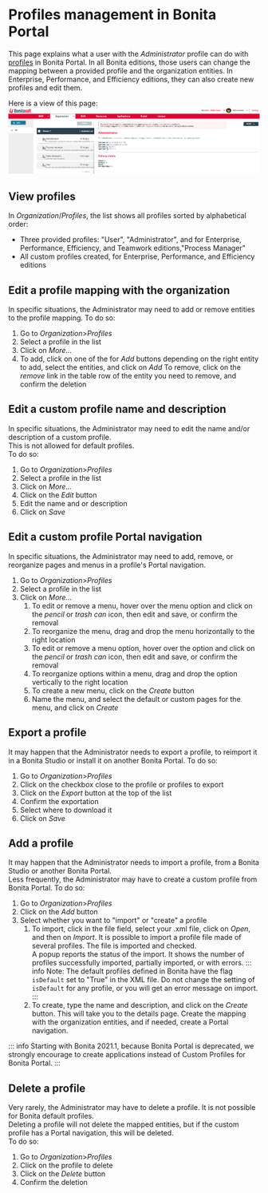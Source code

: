 # Profiles management in Bonita Portal

This page explains what a user with the _Administrator_ profile can do with [profiles](profiles-portal-overview.md) in Bonita Portal.
In all Bonita editions, those users can change the mapping between a provided profile and the organization entities.
In Enterprise, Performance, and Efficiency editions, they can also create new profiles and edit them.

Here is a view of this page:
![Profiles in Portal](images/UI2021.1/profiles-portal.png)<!--{.img-responsive}-->

## View profiles
In _Organization_/_Profiles_, the list shows all profiles sorted by alphabetical order:
- Three provided profiles: "User", "Administrator", and for Enterprise, Performance, Efficiency, and Teamwork editions,"Process Manager"
- All custom profiles created, for Enterprise, Performance, and Efficiency editions

## Edit a profile mapping with the organization
In specific situations, the Administrator may need to add or remove entities to the profile mapping. To do so:
1. Go to _Organization_>_Profiles_
1. Select a profile in the list
1. Click on _More..._
1. To add, click on one of the for _Add_ buttons depending on the right entity to add, select the entities, and click on _Add_
   To remove, click on the _remove_ link in the table row of the entity you need to remove, and confirm the deletion

## Edit a custom profile name and description
In specific situations, the Administrator may need to edit the name and/or description of a custom profile.  
This is not allowed for default profiles.  
To do so:
1. Go to _Organization_>_Profiles_
1. Select a profile in the list
1. Click on _More..._
1. Click on the _Edit_ button
1. Edit the name and or description
1. Click on _Save_

## Edit a custom profile Portal navigation
In specific situations, the Administrator may need to add, remove, or reorganize pages and menus in a profile's Portal navigation.
1. Go to _Organization_>_Profiles_
1. Select a profile in the list
1. Click on _More..._
   1. To edit or remove a menu, hover over the menu option and click on the _pencil_ or _trash can_ icon, then edit and save, or confirm the removal
   1. To reorganize the menu, drag and drop the menu horizontally to the right location
   1. To edit or remove a menu option, hover over the option and click on the _pencil_ or _trash can_ icon, then edit and save, or confirm the removal
   1. To reorganize options within a menu, drag and drop the option vertically to the right location
   1. To create a new menu, click on the _Create_ button
   1. Name the menu, and select the default or custom pages for the menu, and click on _Create_
   
## Export a profile
It may happen that the Administrator needs to export a profile, to reimport it in a Bonita Studio or install it on another Bonita Portal.
To do so:
1. Go to _Organization_>_Profiles_
1. Click on the checkbox close to the profile or profiles to export
1. Click on the _Export_ button at the top of the list
1. Confirm the exportation
1. Select where to download it
1. Click on _Save_

## Add a profile
It may happen that the Administrator needs to import a profile, from a Bonita Studio or another Bonita Portal.  
Less frequently, the Administrator may have to create a custom profile from Bonita Portal.
To do so:
1. Go to _Organization_>_Profiles_
1. Click on the _Add_ button
1. Select whether you want to "import" or "create" a profile
    1. To import, click in the file field, select your .xml file, click on _Open_, and then on _Import_.
       It is possible to import a profile file made of several profiles. The file is imported and checked.  
       A popup reports the status of the import. It shows the number of profiles successfully imported, partially imported, or with errors.
       ::: info
       Note: The default profiles defined in Bonita have the flag `isDefault` set to "True" in the XML file. Do not change the setting of `isDefault` for any profile, or you will get an error message on import.
       :::
    1. To create, type the name and description, and click on the _Create_ button. This will take you to the details page.
       Create the mapping with the organization entities, and if needed, create a Portal navigation.  
 
::: info
Starting with Bonita 2021.1, because Bonita Portal is deprecated, we strongly encourage to create applications instead of Custom Profiles for Bonita Portal.
:::   

## Delete a profile
Very rarely, the Administrator may have to delete a profile. It is not possible for Bonita default profiles.  
Deleting a profile will not delete the mapped entities, but if the custom profile has a Portal navigation, this will be deleted.  
To do so:
1. Go to _Organization_>_Profiles_
1. Click on the profile to delete
1. Click on the _Delete_ button
1. Confirm the deletion

